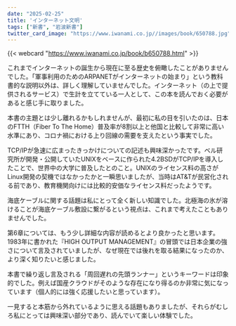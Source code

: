 ```yaml
---
date: "2025-02-25"
title: 'インターネット文明'
tags: ["新書", "岩波新書"]
twitter_card_image: "https://www.iwanami.co.jp//images/book/650788.jpg"
---
```


{{< webcard "https://www.iwanami.co.jp/book/b650788.html" >}}

これまでインターネットの誕生から現在に至る歴史を俯瞰したことがありませんでした。「軍事利用のためのARPANETがインターネットの始まり」という教科書的な説明以外は、詳しく理解していませんでした。インターネット（の上で提供されるサービス）で生計を立てている一人として、この本を読んでおく必要があると感じ手に取りました。

本書の主題とは少し離れるかもしれませんが、最初に私の目を引いたのは、日本のFTTH（Fiber To The Home）普及率が8割以上と他国と比較して非常に高い水準にあり、コロナ禍における上り回線の需要を支えたという事実でした。

TCP/IPが急速に広まったきっかけについての記述も興味深かったです。ベル研究所が開発・公開していたUNIXをベースに作られた4.2BSDがTCP/IPを導入したことで、世界中の大学に普及したとのこと。UNIXのライセンス料の高さがLinux開発の契機ではなかったかと一瞬思いましたが、当時はAT&Tが民営化される前であり、教育機関向けには比較的安価なライセンス料だったようです。

海底ケーブルに関する話題は私にとって全く新しい知識でした。北極海の氷が溶けることが海底ケーブル敷設に繋がるという視点は、これまで考えたこともありませんでした。

第6章については、もう少し詳細な内容が読めるとより良かったと思います。1983年に書かれた『HIGH OUTPUT MANAGEMENT』の冒頭では日本企業の強さについて言及されていましたが、なぜ現在では後れを取る結果になったのか、より深く知りたいと感じました。

本書で繰り返し言及される「周回遅れの先頭ランナー」というキーワードは印象的でした。例えば国産クラウドがそのような存在になり得るのか非常に気になっています（個人的には強く応援したいと思っています）。

一見すると本筋から外れているように思える話題もありましたが、それらがむしろ私にとっては興味深い部分であり、読んでいて楽しい体験でした。
